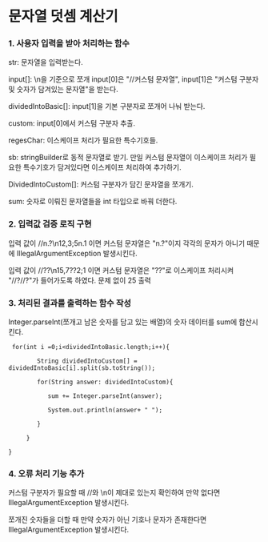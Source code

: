 # 문자열 덧셈 계산기

### 1. 사용자 입력을 받아 처리하는 함수

   str: 문자열을 입력받는다.
    
   input[]: \n을 기준으로 쪼개 input[0]은 "//커스텀 문자열", input[1]은 "커스텀 구분자 및 숫자가 담겨있는 문자열"을 받는다.
   
   dividedIntoBasic[]: input[1]을 기본 구분자로 쪼개어 나눠 받는다.
   
   custom: input[0]에서 커스텀 구분자 추출.
   
   regesChar: 이스케이프 처리가 필요한 특수기호들.
   
   sb: stringBuilder로 동적 문자열로 받기. 만일 커스텀 문자열이 이스케이프 처리가 필요한 특수기호가 담겨있다면 이스케이프 처리하여 추가하기.
   
   DividedIntoCustom[]: 커스텀 구분자가 담긴 문자열을 쪼개기.
   
   sum: 숫자로 이뤄진 문자열들을 int 타입으로 바꿔 더한다.
   
   
### 2. 입력값 검증 로직 구현

   입력 값이 //n.?\n12,3;5n.1 이면 커스텀 문자열은 "n.?"이지 각각의 문자가 아니기 때문에 IllegalArgumentException 발생시킨다.
   
   입력 값이 //??\n15,7??2;1 이면 커스텀 문자열은 "??"로 이스케이프 처리시켜 "//?//?"가 들어가도록 하였다. 문제 없이 25 출력
   
### 3. 처리된 결과를 출력하는 함수 작성
   Integer.parseInt(쪼개고 남은 숫자를 담고 있는 배열)의 숫자 데이터를 sum에 합산시킨다.
   
     for(int i =0;i<dividedIntoBasic.length;i++){
   
            String dividedIntoCustom[] = dividedIntoBasic[i].split(sb.toString());
            
            for(String answer: dividedIntoCustom){
            
               sum += Integer.parseInt(answer);
               
               System.out.println(answer+ " ");
               
            }
            
         }
         
    }
    
### 4. 오류 처리 기능 추가
   커스텀 구분자가 필요할 때 //와 \n이 제대로 있는지 확인하여 만약 없다면 IllegalArgumentException 발생시킨다.
   
   쪼개진 숫자들을 더할 때 만약 숫자가 아닌 기호나 문자가 존재한다면 IllegalArgumentException 발생시킨다.
